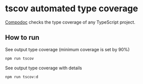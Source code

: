 # tscov automated type coverage

[Compodoc](https://github.com/jeroenouw/tscov) checks the type coverage of any TypeScript project.

## How to run

See output type coverage (minimum coverage is set by 90%)

```cmd
npm run tscov
```

See output type coverage with details

```cmd
npm run tscov:d
```

